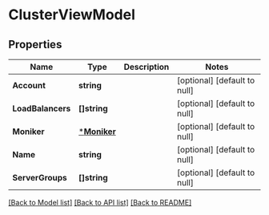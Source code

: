 # ClusterViewModel

## Properties
Name | Type | Description | Notes
------------ | ------------- | ------------- | -------------
**Account** | **string** |  | [optional] [default to null]
**LoadBalancers** | **[]string** |  | [optional] [default to null]
**Moniker** | [***Moniker**](Moniker.md) |  | [optional] [default to null]
**Name** | **string** |  | [optional] [default to null]
**ServerGroups** | **[]string** |  | [optional] [default to null]

[[Back to Model list]](../README.md#documentation-for-models) [[Back to API list]](../README.md#documentation-for-api-endpoints) [[Back to README]](../README.md)


